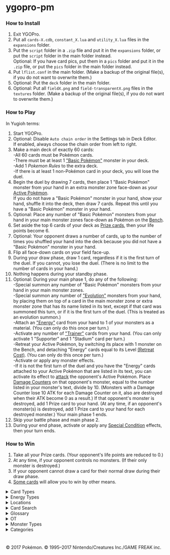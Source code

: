 # ygopro-pm

### How to Install
1. Exit YGOPro.
2. Put all `cards-X.cdb`, `constant_X.lua` and `utility_X.lua` files in the `expansions` folder.
3. Put the `script` folder in a `.zip` file and put it in the `expansions` folder, or put the `script` folder in the main folder instead.<br>
Optional: If you have card pics, put them in a `pics` folder and put it in the `.zip` file, or put the `pics` folder in the main folder instead.
4. Put `lflist.conf` in the main folder. (Make a backup of the original file(s), if you do not want to overwrite them.)
5. Optional: Put the `deck` folder in the main folder.
6. Optional: Put all `fieldX.png` and `field-transparentX.png` files in the `textures` folder. (Make a backup of the original file(s), if you do not want to overwrite them.)

### How to Play
In Yugioh terms:
1. Start YGOPro.
2. Optional: Disable `Auto chain order` in the Settings tab in Deck Editor.<br>
If enabled, always choose the chain order from left to right.
3. Make a main deck of exactly 60 cards:<br>
	-All 60 cards must be Pokémon cards.<br>
	-There must be at least 1 ["Basic Pokémon"](https://bulbapedia.bulbagarden.net/wiki/Basic_Pok%C3%A9mon_(TCG)) monster in your deck.<br>
	-Add 1 *Pokemon Rules* to the extra deck.<br>
	-If there is at least 1 non-Pokémon card in your deck, you will lose the duel.
4. Begin the duel by drawing 7 cards, then place 1 "Basic Pokémon" monster from your hand in an extra monster zone face-down as your [Active Pokémon](https://bulbapedia.bulbagarden.net/wiki/Appendix:Glossary_(TCG)#Active_Pok.C3.A9mon).<br>
If you do not have a "Basic Pokémon" monster in your hand, show your hand, shuffle it into the deck, then draw 7 cards. Repeat this until you have a "Basic Pokémon" monster in your hand.<br>
5. Optional: Place any number of "Basic Pokémon" monsters from your hand in your main monster zones face-down as Pokémon on the [Bench](https://bulbapedia.bulbagarden.net/wiki/Appendix:Glossary_(TCG)#Bench).<br>
6. Set aside the top 6 cards of your deck as [Prize cards](https://bulbapedia.bulbagarden.net/wiki/Appendix:Glossary_(TCG)#Prize_Card), then your life points become 6.<br>
7. Optional: Your opponent draws a number of cards, up to the number of times you shuffled your hand into the deck because you did not have a "Basic Pokémon" monster in your hand.<br>
8. Flip all face-down cards on your field face-up.
9. During your draw phase, draw 1 card, regardless if it is the first turn of the duel. If you cannot, you lose the duel. (There is no limit to the number of cards in your hand.)
10. Nothing happens during your standby phase.
11. Optional: During your main phase 1, do any of the following:<br>
	-Special summon any number of "Basic Pokémon" monsters from your hand in your main monster zones.<br>
	-Special summon any number of ["Evolution"](https://bulbapedia.bulbagarden.net/wiki/Appendix:Glossary_(TCG)#Evolution_card) monsters from your hand, by placing them on top of a card in the main monster zone or extra monster zone that has its name listed in its text, except if that card was summoned this turn, or if it is the first turn of the duel. (This is treated as an evolution summon.)<br>
	-Attach an ["Energy"](https://bulbapedia.bulbagarden.net/wiki/Energy_card_(TCG)) card from your hand to 1 of your monsters as a material. (You can only do this once per turn.)<br>
	-Activate any number of ["Trainer"](https://bulbapedia.bulbagarden.net/wiki/Trainer_card_(TCG)) cards from your hand. (You can only activate 1 "Supporter" and 1 "Stadium" card per turn.)<br>
	-Retreat your Active Pokémon, by switching its place with 1 monster on the Bench, and detaching "Energy" cards equal to its Level [(Retreat Cost)](https://bulbapedia.bulbagarden.net/wiki/Retreat_cost). (You can only do this once per turn.)<br>
	-Activate or apply any monster effects.<br>
	-If it is not the first turn of the duel and you have the "Energy" cards attached to your Active Pokémon that are listed in its text, you can activate its effect to [attack](https://bulbapedia.bulbagarden.net/wiki/Attack_(TCG)) the opponent's Active Pokémon. Place [Damage Counters](https://bulbapedia.bulbagarden.net/wiki/Appendix:Glossary_(TCG)#Damage) on that opponent's monster, equal to the number listed in your monster's text, divide by 10. (Monsters with a Damage Counter lose 10 ATK for each Damage Counter on it, also are destroyed when their ATK become 0 as a result.) If that opponent's monster is destroyed, add 1 Prize card to your hand. (At any time, if an opponent's monster(s) is destroyed, add 1 Prize card to your hand for each destroyed monster.) Your main phase 1 ends.
12. Skip your battle phase and main phase 2.
13. During your end phase, activate or apply any [Special Condition](https://bulbapedia.bulbagarden.net/wiki/Special_Conditions_(TCG)) effects, then your turn ends.

### How to Win
1. Take all your Prize cards. (Your opponent's life points are reduced to 0.)
2. At any time, if your opponent controls no monsters. (If their only monster is destroyed.)
3. If your opponent cannot draw a card for their normal draw during their draw phase.
4. [Some cards](https://www.pokemon.com/us/pokemon-tcg/pokemon-cards/?cardName=&cardText=win+this+game&evolvesFrom=&simpleSubmit=&format=unlimited&particularArtist=&sort=number&sort=number) will allow you to win by other means.

<details>
<summary>Card Types</summary>

- `Pokémon = Monster (Level=Retreat Cost, ATK=current HP, DEF=original HP)`
	- `Pokémon with "Poké-Power", "Poké-Body", "Ability", etc. in their text = Monster + Effect`
- `Trainer = Spell`
	- `Stadium = Spell + Field`
- `Energy = Trap`
</details>
<details>
<summary>Energy Types</summary>

- `Grass = EARTH Attribute`
- `Fire = WATER Attribute`
- `Water = FIRE Attribute`
- `Lightning = WIND Attribute`
- `Psychic = LIGHT Attribute`
- `Fighting = DARK Attribute`
- `Darkness = DIVINE Attribute`
- `Metal = 0x080` (unlisted in YGOPro's tabs)
- `Colorless = 0x100` (unlisted in YGOPro's tabs)
- `Fairy = 0x200` (unlisted in YGOPro's tabs)
- `Dragon = 0x400` (unlisted in YGOPro's tabs)
</details>
<details>
<summary>Locations</summary>

- `Active Pokémon (In Play) = Extra Monster Zone`
- `Bench (In Play) = Main Monster Zone`
	- [Increased Bench](https://www.pokemon.com/us/pokemon-tcg/pokemon-cards/xy-series/xy6/89/) `(In Play) = Spell & Trap Zones #1-4` (Not fully supported by YGOPro.)
- `Discard Pile = Graveyard`
- `Lost Zone = Face-up banished cards` (text color = black)
- `Prize Cards = Cards placed underneath "Prize Cards" in left-most Spell & Trap Zone` (Your opponent's life points are equal to your total number of Prize cards.)
</details>
<details>
<summary>Card Search</summary>

You can search for the following specific card information in YGOPro:
- Attack Damage: Type `N damage`, or type ` N damage` for a more norrower search
- Card Type: Search by `Type`
- Energy Type (Pokémon Type): Search by `Attribute` (only until `Darkness`), or type `Pokemon Type: Energy`
- Expansions (what set the card appears in): **N/A**
- Format (what tournament format the card is legally playable in): **N/A**
- HP (Hit Points): Search by `ATK`
- Pokémon that have an Ability: Search by `Effect` or `Has Ability`
- Pokémon Evolution: Type `Stage 1`, `Stage 2`, or type `Stage: Stage 1`, `Stage: Stage 2`, and `Evolves from Pokémon name` for a more norrower search
- Rarity: **N/A**
- Resistance: Type `Resistance: Energy -N`, or type `Resistance: none` for Pokémon that have no Resistance
- Retreat Cost: Search by `Level/Rank`
- Total Attack Cost: **N/A** (You can type `[P] ` for Pokémon attacks that require only 1 Psychic Energy, etc.)
- Weakness: Type `Weakness: Energy x2`, `Weakness: Energy +N`, or type `Weakness: none` for Pokémon that have no Weakness

Note - Energy. The following abbreviations are used for each Energy Type:<br>
- [G] = Grass
- [R] = Fire (R is short for 'Red')
- [W] = Water
- [L] = Lightning
- [P] = Psychic
- [F] = Fighting
- [D] = Darkness
- [M] = Metal
- [C] = Colorless
- [Y] = Fairy (Y is the last letter in 'Fairy')
- [N] = Dragon (N is the last letter in 'Dragon')

Note - missing information. Text that appears on the card that is not essential to gameplay is not searchable in the database:<br>
- Card Illustrator (artist who illustrated the image on the card)
- Pokédex Number - No. 125
- Pokémon Category (Species) - Electric Pokémon
- Pokémon Length/Height - Ht:3'07''
- Pokémon Weight - WT 66.1 lbs
</details>
<details>
<summary>Glossary</summary>

- `Ability/Pokémon Power =` [Monster effect](http://yugioh.wikia.com/wiki/Monster_effect)
- `Active Pokémon = Monster in the Extra Monster Zone`
- `Ancient Trait` = *TBA*
- `Attach = Attach a card to a monster as a material`
- `Attack = During your Main Phase, if this card has [...] attached to it: You can activate this effect; (attack goes here).`
- `Between-Turns Step = End Phase`
- `Break Evolution` = *TBA*
- `Burn Marker = Burn Counter`
- `Damage = Place a Damage Counter on a monster at the end of the Damage Step. (Monsters with a Damage Counter lose 10 ATK for each Damage Counter on it, also are destroyed when their ATK become 0 as a result.)`
- `Damage Counter = Damage Counter`
- `Defending Pokémon = Attack target in an Extra Monster Zone`
- `Devolve` = *TBA*
- `Discard = Send a card to the Graveyard or detach a material from a monster.`
- `Evolve = Special Summon this card (from your hand) in Attack Position, by placing it on a monster that is listed in this card's text. (This is treated as an Evolution Summon.)`
- `Evolved Pokémon = "Evolution" monster with a material whose name is included on it`
- `GX Marker` = *TBA*
- `Game = Duel`
- `Hit Points (HP) = ATK`
- `In Play = Cards in the Extra Monster Zones and Main Monster Zones [or Spell & Trap Zone as an extended Bench]`
- `Knocked Out = When a monster on the field is destroyed`
- `Match = Duel`
- `Poké-Body =` [Continuous](http://yugioh.wikia.com/wiki/Continuous_Effect) `monster effect [while that monster is in a Monster Zone or Spell & Trap Zone]`
- `Poké-Power =` [Ignition](http://yugioh.wikia.com/wiki/Ignition_Effect) `monster effect`
- `Pokémon = Monster`
- `Pokémon Legend` = *TBA*
- `Poison Marker = Poison Counter`
- `Resistance` = *TBA*
- `Retreat = Once per turn: You can switch the locations of 1 monster in your Extra Monster Zone with 1 monster in your Main Monster Zone [or Spell & Trap Zone as an extended Bench], by detaching "Energy" cards from the monster in the Extra Monster Zone equal to its Level.`
- `Special Condition = Continuous Effect` (["Asleep"](https://bulbapedia.bulbagarden.net/wiki/Special_Conditions_(TCG)#Asleep), ["Burned"](https://bulbapedia.bulbagarden.net/wiki/Special_Conditions_(TCG)#Burned), ["Confused"](https://bulbapedia.bulbagarden.net/wiki/Special_Conditions_(TCG)#Confused), ["Paralyzed"](https://bulbapedia.bulbagarden.net/wiki/Special_Conditions_(TCG)#Paralyzed) and ["Poisoned"](https://bulbapedia.bulbagarden.net/wiki/Special_Conditions_(TCG)#Poisoned))
- `Sudden Death` = *TBA*
- `Weakness` = *TBA*
</details>
<details>
<summary>OT</summary>

- `0x5` = OCG only card `(0x1 OCG + 0x4 Anime/DIY)`
- `0x6` = TCG only card `(0x2 TCG + 0x4 Anime/DIY)`
- `0x7` = OCG + TCG card `(0x1 OCG + 0x2 TCG + 0x4 Anime/DIY)`
</details>
<details>
<summary>Monster Types</summary>

- `0x1	Warrior` = Superpower, Punching, Kicking, Handstand, Scuffle, Meditate, Muscular, etc.
- `0x2	Spellcaster` = Magical, etc.
- `0x4	Fairy` = Fairy, Balloon, Transform(†), Starshape(†), Happiness, Playhouse, Intertwining, Life, Cotton Candy, Fragrance, Perfume, etc.
- `0x8	Fiend` = Gas(†), Shadow, Dark(ness), Sharp Claw(†), Moonlight, Pitch-Black, Wicked, Big Boss, Disaster, Savage(†), Brutal, Scarecrow(†), etc.
- `0x10	Zombie` = **N/A**
- `0x20	Machine` = Magnet (Area), Armor (Bird), Iron (Snake, Will), Scissors, Temporal(†), Shield, Bronze (Bell), Sword (Blade), etc.
- `0x40	Aqua` = Aquamouse, Sea Lion, Tadpole, (Tiny) Turtle, Mysterious(†), Starshape, Bubble Jet, Freeze, Sludge(†), (River) Crab, etc.
- `0x80	Pyro` = Volcano, Spitfire, Flame, Fire (Horse, Mouse), Live Coal, Blast, High Temp, Lava, Ember, Scorching, etc.
- `0x100	Rock` = (Rock) Skin, Snake, Megaton, Armor, Hard Shell, etc.
- `0x200	Winged Beast` = Duck, (Twin) Bird, Beak(†), Bat, Owl, Diving(†), Music Note, Predator(†), Starling(†), etc.
- `0x400	Plant` = Seed, Vine, Flower, Egg, Coconut, (Cotton)Weed[420], Mushroom{840}, (Tiny) Leaf, Herb, Sun, Bug Catcher, Blossom, Thorn, etc.
- `0x800	Insect` = Mantis, (Poison, Tiny) Bee, Worm, Mole(†), Cocoon, Poison Gas(†), (Hairy) Bug, Butterfly, (Stag)Beetle, (Poison)Moth, etc.
- `0x1000	Thunder` = Electric, Ball(†), Light, Angler(†), Wool(†), Thunder(bolt), EleSquirrel, Flash, Spark, Gleam Eyes, Discharge, Plasma, etc.
- `0x2000	Dragon` = Dragon, Humming(†), Boundary, Cave(†), Axe Jaw(†), etc.
- `0x4000	Beast` = Mouse, (Scratch, Classy, Tiger) Cat(ty), Puppy, Drill(†) Poison Pin(†), Fox, Rat, Parent, (Pig) Monkey, Lonely, Bonekeeper, etc.
- `0x8000	Beast-Warrior` = **N/A**
- `0x10000	Dinosaur` = Fossil, Spiral(†), Head Butt, Tundra(†), Sea Lily(†), Barnacle(†), Plate, Old Shrimp(†), etc.
- `0x20000	Fish` = (Shell, Gold, Water)Fish, Neon(†), etc.
- `0x40000	Sea Serpent` = Atrocious(†), etc.
- `0x80000	Reptile` = Lizard, Cobra, (Land) Snake, etc.
- `0x100000	Psychic` = Genetic, Psi, Hypnosis, Human Shape(†), Barrier(†), Dopey, Royal(†), Mystic, Sun, Patient(†), New Species(†), Symbol, Bright, etc.
- `0x200000	Divine-Beast` = Legendary, Timetravel, Rainbow(†), Aurora, Alpha, etc.
- `0x400000	Creator God` = **N/A**
- `0x800000	Wyrm` = **N/A**
- `0x1000000	Cyberse` = Virtual, etc.
- (†) = Subject to change
</details>
<details>
<summary>Categories</summary>

- `0x1	Destroy Spell/Trap` = Put a Stadium or non-Pokémon card that is In Play into the discard pile
- `0x2	Destroy Monster` = Knock Out a Pokémon
- `0x4	Banish` = Put a card in the Lost Zone
- `0x8	Send to Graveyard` = Put a card into the discard pile; discard a card
- `0x10	Return to Hand` = Put a card that is In Play into a player's hand
- `0x20	Return to Deck` = Put a card into a player's deck
- `0x40	Hand Destruction` = Take a card or have your opponent, take a out of their hand; decrease their hand size
- `0x80	Deck Destruction` = Take a card or have your opponent, take a out of their deck; decrease their deck size
- `0x100	Increase Draw` = Put a card from the top of the deck into a player's hand
- `0x200	Search Deck` = Look at a player's deck
- `0x400	Recover from Graveyard` = Put a card from the discard pile into a player's hand, or In Play
- `0x800	Change Card Position` = Switch an Active Pokémon with a Benched Pokémon, or vice-versa
- `0x1000	Get Control` = Add a Special Condition to a Pokémon
- `0x2000	Increase/Decrease ATK/DEF` = Increase or decrease a Pokémon's HP
- `0x4000	Pierce` = Make a Pokémon do more damage, have a Pokémon take less damage, or prevent damage done to a Pokémon
- `0x8000	Multiple Attacks` = Make a Pokémon able to attack more than once per turn
- `0x10000	Restrict Attack` = Make a Pokémon unable to use its attacks; Mega Evolution; end a player's turn before that player can attack
- `0x20000	Direct Attack` = **N/A**
- `0x40000	Special Summon` = Put a Pokémon In Play; play a non-Pokémon card as if it were a Pokémon
- `0x80000	Token` = **N/A**
- `0x100000	Type` = Lists a Pokémon category (species) in the text box
- `0x200000	Attribute` = Lists a non-Attack Cost Energy Type in the text box
- `0x400000	Reduce LP` = Put a Damage Counter on a Pokémon, except due to a Pokémon's attack
- `0x800000	Recover LP` = Remove a Damage Counter from a Pokémon
- `0x1000000	Cannot Destroy` = Make a Pokémon unable to be Knocked Out; doesn't count as a Knocked Out Pokémon
- `0x2000000	Cannot Target` = Remove a Special Condition from a Pokémon
- `0x4000000	Counter` = Lists a counter/marker in the text box; put any counters/markers on a card, or remove them
- `0x8000000	Gamble` = Flip a coin; rock-paper-scissors; guess information
- `0x10000000	Fusion` = **N/A**
- `0x20000000	Synchro` = **N/A**
- `0x40000000	Xyz` = Lists an Evolution card in the text box; Evolution; evolve or devolve a Pokémon
- `0x80000000	Cancel out Effect` = Cause a Poké-Body, Poké-Power, or ability to stop working
</details>

#
© 2017 Pokémon. © 1995–2017 Nintendo/Creatures Inc./GAME FREAK inc.
